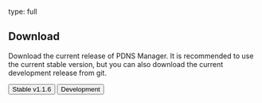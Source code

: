 type: full

## Download

Download the current release of PDNS Manager. It is recommended to use 
the current stable version, but you can also download the current 
development release from git.

[<button class="btn btn-success piwik_download">Stable v1.1.6</button>](files/pdns-manager-1.1.6.tar.gz)
[<button class="btn btn-danger piwik_download">Development</button>](https://github.com/loewexy/pdnsmanager/archive/master.zip)
